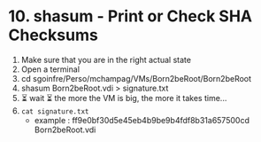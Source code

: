 # 10. shasum - Print or Check SHA Checksums 

1. Make sure that you are in the right actual state
2. Open a terminal
3. cd sgoinfre/Perso/mchampag/VMs/Born2beRoot/Born2beRoot
4. shasum Born2beRoot.vdi > signature.txt
5. ⏳ wait ⏳ the more the VM is big, the more it takes time...
6. `cat signature.txt`
    - example : ff9e0bf30d5e45eb4b9be9b4fdf8b31a657500cd  Born2beRoot.vdi
